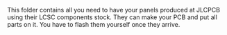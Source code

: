 This folder contains all you need to have your panels produced at JLCPCB using their LCSC components stock.
They can make your PCB and put all parts on it.
You have to flash them yourself once they arrive.
